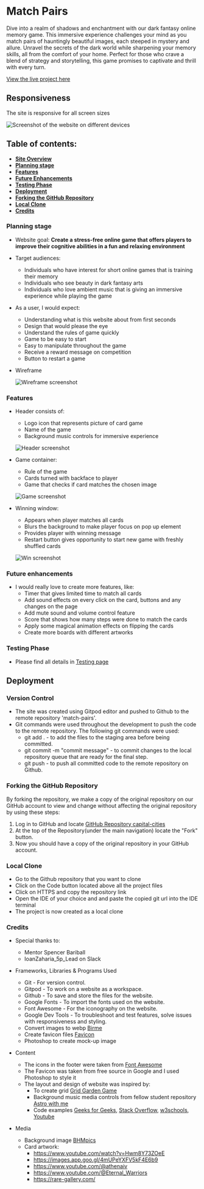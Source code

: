# Match Pairs
Dive into a realm of shadows and enchantment with our dark fantasy online memory game.
This immersive experience challenges your mind as you match pairs of hauntingly beautiful images, each steeped in mystery and allure. Unravel the secrets of the dark world while sharpening your memory skills, all from the comfort of your home. Perfect for those who crave a blend of strategy and storytelling, this game promises to captivate and thrill with every turn.

[View the live project here](https://anna-exe.github.io/match-pairs/)

##  Responsiveness
The site is responsive for all screen sizes

![Screenshot of the website on different devices](assets/images/readme-images/mockup.png)


## Table of contents:
* [**Site Overview**](#site-overview)
* [**Planning stage**](#planning-stage)
* [**Features**](#features)
* [**Future Enhancements**](#future-enhancements)
* [**Testing Phase**](#testing-phase)
* [**Deployment**](#deployment)
* [**Forking the GitHub Repository**](#forking-the-gitHub-repository)
* [**Local Clone**](#local-clone)
* [**Credits**](#credits)

### Planning stage
* Website goal:
    **Create a stress-free online game that offers players to improve their cognitive abilities in a fun and relaxing environment**

* Target audiences:
    - Individuals who have interest for short online games that is training their memory
    - Individuals who see beauty in dark fantasy arts
    - Individuals who love ambient music that is giving an immersive experience while playing the game

* As a user, I would expect:
    - Understanding what is this website about from first seconds
    - Design that would please the eye
    - Understand the rules of game quickly
    - Game to be easy to start
    - Easy to manipulate throughout the game
    - Receive a reward message on competition
    - Button to restart a game

* Wireframe

    ![Wireframe screenshot](/assets/images/readme-images/wireframe.png)

### Features
* Header consists of:
    - Logo icon that represents picture of card game
    - Name of the game
    - Background music controls for immersive experience

    ![Header screenshot](/assets/images/readme-images/header.png)

* Game container:
    - Rule of the game
    - Cards turned with backface to player
    - Game that checks if card matches the chosen image
    
    ![Game screenshot](/assets/images/readme-images/game.png)

* Winning window:
    - Appears when player matches all cards
    - Blurs the background to make player focus on pop up element
    - Provides player with winning message
    - Restart button gives opportunity to start new game with freshly shuffled cards
    
    ![Win screenshot](/assets/images/readme-images/win.png)

### Future enhancements
* I would really love to create more features, like:
    - Timer that gives limited time to match all cards
    - Add sound effects on every click on the card, buttons and any changes on the page
    - Add mute sound and volume control feature
    - Score that shows how many steps were done to match the cards
    - Apply some magical animation effects on flipping the cards
    - Create more boards with different artworks


### Testing Phase
* Please find all details in [Testing page](/TESTING.md)

## Deployment

### Version Control
-   The site was created using Gitpod editor and pushed to Github to the remote repository 'match-pairs'.
-   Git commands were used throughout the development to push the code to the remote repository. The following git commands were used:
    -   git add . - to add the files to the staging area before being committed.
    -   git commit -m "commit message" - to commit changes to the local repository queue that are ready for the final step.
    -   git push - to push all committed code to the remote repository on Github.

### Forking the GitHub Repository
By forking the repository, we make a copy of the original repository on our GitHub account to view and change without affecting the original repository by using these steps:

1. Log in to GitHub and locate [GitHub Repository capital-cities](https://github.com/Anna-exe/match-pairs)
2. At the top of the Repository(under the main navigation) locate the "Fork" button.
3. Now you should have a copy of the original repository in your GitHub account.

### Local Clone
-   Go to the Github repository that you want to clone
-   Click on the Code button located above all the project files
-   Click on HTTPS and copy the repository link
-   Open the IDE of your choice and and paste the copied git url into the IDE terminal
-   The project is now created as a local clone

### Credits
* Special thanks to:
    - Mentor Spencer Bariball
    - IoanZaharia_5p_Lead on Slack 

* Frameworks, Libraries & Programs Used

    - Git - For version control.
    - Gitpod - To work on a website as a workspace.
    - Github - To save and store the files for the website.
    - Google Fonts - To import the fonts used on the website.
    - Font Awesome - For the iconography on the website.
    - Google Dev Tools - To troubleshoot and test features, solve issues with responsiveness and 
    styling.
    - Convert images to webp [Birme](https://www.birme.net/)
    - Create favicon files [Favicon](https://favicon.io/)
    - Photoshop to create mock-up image

* Content
    -   The icons in the footer were taken from [Font Awesome](https://fontawesome.com/)
    -   The Favicon was taken from free source in Google and I used Photoshop to style it
    -   The layout and design of website was inspired by:
        - To create grid [Grid Garden Game](https://codepip.com/games/grid-garden/)
        - Background music media controls from fellow student repository [Astro with me](https://github.com/preeticancode/astro-with-me/)
        - Code examples [Geeks for Geeks](https://www.geeksforgeeks.org/), [Stack Overflow](https://stackoverflow.com/), [w3schools](https://www.w3schools.com/), [Youtube](https:/youtube.com/)

* Media
    - Background image [BHMpics](https://www.bhmpics.com/)
    - Card artwork: 
        - https://www.youtube.com/watch?v=Hwm8Y73ZOeE
        - https://images.app.goo.gl/4mUPeYXFV5kF4E6b9
        - https://www.youtube.com/@athenaiv
        - https://www.youtube.com/@Eternal_Warriors
        - https://rare-gallery.com/